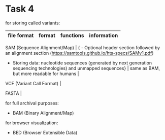 # Task 4

for storing called variants:

file format | format | functions | information |
--- | --- | --- | --- |

SAM (Sequence Alignment/Map) | { - Optional header section followed by an alignment section (https://samtools.github.io/hts-specs/SAMv1.pdf)
- Storing data: nucleotide sequences (generated by next generation sequencing technologies) and unmapped sequences} | same as BAM, but more readable for humans |
                               
VCF (Variant Call Format) | 

FASTA | 


for full archival purposes:

- BAM (Binary Alignment/Map)



for browser visualization:

-	BED (Browser Extensible Data)

